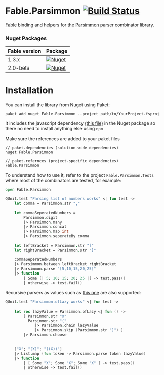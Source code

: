 # Fable.Parsimmon [![Build Status](https://travis-ci.org/Zaid-Ajaj/Fable.Parsimmon.svg?branch=master)](https://travis-ci.org/Zaid-Ajaj/Fable.Parsimmon)

[Fable](http://fable.io/) binding and helpers for the [Parsimmon](https://github.com/jneen/parsimmon) parser combinator library.

### Nuget Packages

| Fable version | Package |
| ------------- | ------------- |
| 1.3.x  |  [![Nuget](https://img.shields.io/nuget/v/Fable.Parsimmon.svg?maxAge=0&colorB=brightgreen)](https://www.nuget.org/packages/Fable.Parsimmon)  |
| 2.0-beta  | [![Nuget](https://img.shields.io/nuget/vpre/Fable.Parsimmon.svg?maxAge=0&colorB=brightgreen)](https://www.nuget.org/packages/Fable.Parsimmon)   |


# Installation
You can install the library from Nuget using Paket:
```
paket add nuget Fable.Parsimmon --project path/to/YourProject.fsproj 
```
It includes the javascript dependency [(this file)](https://github.com/Zaid-Ajaj/Fable.Parsimmon/blob/master/Fable.Parsimmon/Parsimmon.js) in the Nuget package so there no need to install anything else using `npm`

Make sure the references are added to your paket files
```
// paket.dependencies (solution-wide dependencies)
nuget Fable.Parsimmon

// paket.refernces (project-specific dependencies)
Fable.Parsimmon
```


To understand how to use it, refer to the project `Fable.Parsimmon.Tests` where most of the combinators are tested, for example:
```fs
open Fable.Parsimmon 

QUnit.test "Parsing list of numbers works" <| fun test ->
    let comma = Parsimmon.str ","

    let commaSeperatedNumbers = 
        Parsimmon.digit
        |> Parsimmon.many
        |> Parsimmon.concat
        |> Parsimmon.map int
        |> Parsimmon.seperateBy comma

    let leftBracket = Parsimmon.str "["
    let rightBracket = Parsimmon.str "]"

    commaSeperatedNumbers
    |> Parsimmon.between leftBracket rightBracket
    |> Parsimmon.parse "[5,10,15,20,25]"
    |> function
        | Some [| 5; 10; 15; 20; 25 |] -> test.pass()
        | otherwise -> test.fail()
``` 
Recursive parsers as values such as [this one](https://github.com/jneen/parsimmon/blob/master/API.md#parsimmonlazyfn) are also supported:
```fs
QUnit.test "Parsimmon.ofLazy works" <| fun test -> 
    
    let rec lazyValue = Parsimmon.ofLazy <| fun () -> 
        [ Parsimmon.str "X" 
          Parsimmon.str "("
             |> Parsimmon.chain lazyValue
             |> Parsimmon.skip (Parsimmon.str ")") ]
        |> Parsimmon.choose
    

    ["X"; "(X)"; "((X))"] 
    |> List.map (fun token -> Parsimmon.parse token lazyValue)
    |> function 
        | [ Some "X"; Some "X"; Some "X" ] -> test.pass()
        | otherwise -> test.fail()
```